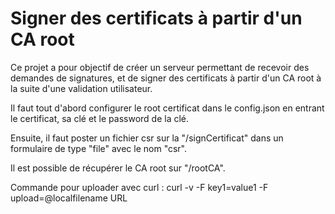 # Signer des certificats à partir d'un CA root

Ce projet a pour objectif de créer un serveur permettant de recevoir des demandes de signatures, et de signer des certificats à partir d'un CA root à la suite d'une validation utilisateur.

Il faut tout d'abord configurer le root certificat dans le config.json en entrant le certificat, sa clé et le password de la clé.

Ensuite, il faut poster un fichier csr sur la "/signCertificat" dans un formulaire de type "file" avec le nom "csr".

Il est possible de récupérer le CA root sur "/rootCA".

Commande pour uploader avec curl : curl -v -F key1=value1 -F upload=@localfilename URL